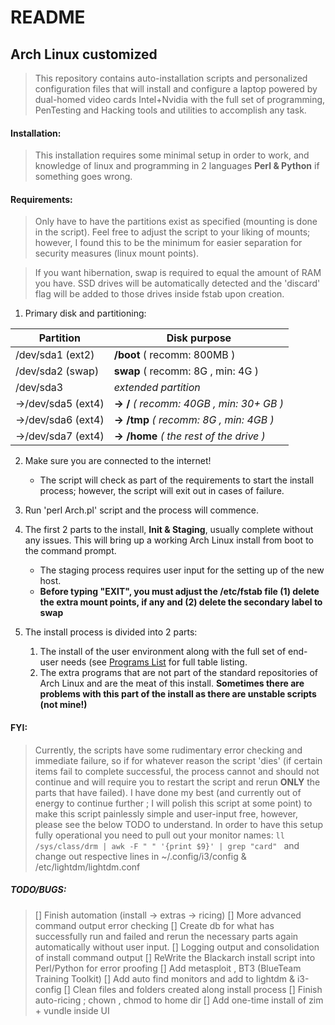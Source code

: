 # **README**

## Arch Linux customized
> This repository contains auto-installation scripts and personalized configuration files that will install and configure a laptop powered by dual-homed video cards Intel+Nvidia with the full set of programming, PenTesting and Hacking tools and utilities to accomplish any task.

#### **Installation**:
> This installation requires some minimal setup in order to work, and knowledge of linux and programming in 2 languages __Perl & Python__ if something goes wrong.

#### **Requirements**:
> Only have to have the partitions exist as specified (mounting is done in the script).
> Feel free to adjust the script to your liking of mounts; however, I found this to be the minimum for easier separation for security measures (linux mount points).

> If you want hibernation, swap is required to equal the amount of RAM you have.
> SSD drives will be automatically detected and the 'discard' flag will be added to those drives inside fstab upon creation.

1. Primary disk and partitioning:

|    Partition       |     Disk purpose
|--------------------|-----------------------
|/dev/sda1 (ext2)    |  **/boot**  ( recomm: 800MB )
|/dev/sda2 (swap)    |  **swap**   ( recomm: 8G , min: 4G )
|/dev/sda3           |  _extended partition_
| ->/dev/sda5 (ext4) |    **-> /**      _( recomm: 40GB , min: 30+ GB )_
|  ->/dev/sda6 (ext4)|    **-> /tmp**   _( recomm: 8G , min: 4GB )_
|  ->/dev/sda7 (ext4)|    **-> /home**  _( the rest of the drive )_

2. Make sure you are connected to the internet!
	* The script will check as part of the requirements to start the install process; however, the script will exit out in cases of failure.

3. Run 'perl Arch.pl' script and the process will commence.

4. The first 2 parts to the install, __Init & Staging__, usually complete without any issues. This will bring up a working Arch Linux install from boot to the command prompt.
	* The staging process requires user input for the setting up of the new host.
	* **Before typing "EXIT", you must adjust the /etc/fstab file (1) delete the extra mount points, if any and (2) delete the secondary label to swap**

5. The install process is divided into 2 parts:
	1. The install of the user environment along with the full set of end-user needs (see [Programs List](PROGRAMS.md) for full table listing.
	2. The extra programs that are not part of the standard repositories of Arch Linux and are the meat of this install. __Sometimes there are problems with this part of the install as there are unstable scripts (not mine!)__

#### FYI:
> Currently, the scripts have some rudimentary error checking and immediate failure, so if for whatever reason the script 'dies' (if certain items fail to complete successful, the process cannot and should not continue and will require you to restart the script and rerun **ONLY** the parts that have failed).
> I have done my best (and currently out of energy to continue further ; I will polish this script at some point) to make this script painlessly simple and user-input free, however, please see the below TODO to understand.
> In order to have this setup fully operational you need to pull out your monitor names:  ```ll /sys/class/drm | awk -F " " '{print $9}' | grep "card" ``` and change out respective lines in ~/.config/i3/config & /etc/lightdm/lightdm.conf

##### TODO/BUGS:
> [] Finish automation (install -> extras -> ricing)
> [] More advanced command output error checking
> [] Create db for what has successfully run and failed and rerun the necessary parts again automatically without user input.
> [] Logging output and consolidation of install command output
> [] ReWrite the Blackarch install script into Perl/Python for error proofing
> [] Add metasploit , BT3 (BlueTeam Training Toolkit)
> [] Add auto find monitors and add to lightdm & i3-config
> [] Clean files and folders created along install process
> [] Finish auto-ricing ; chown , chmod to home dir
> [] Add one-time install of zim + vundle inside UI
